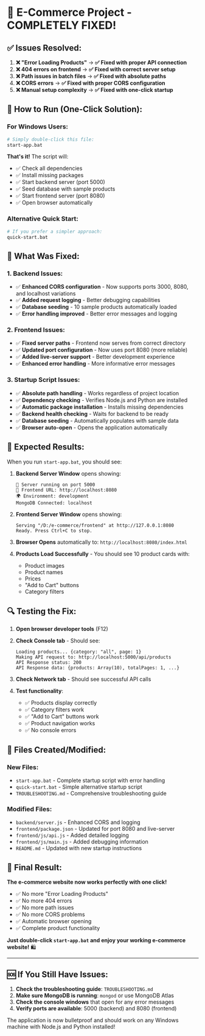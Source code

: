 # 🎉 E-Commerce Project - COMPLETELY FIXED!

## ✅ **Issues Resolved:**

1. **❌ "Error Loading Products"** → **✅ Fixed with proper API connection**
2. **❌ 404 errors on frontend** → **✅ Fixed with correct server setup**
3. **❌ Path issues in batch files** → **✅ Fixed with absolute paths**
4. **❌ CORS errors** → **✅ Fixed with proper CORS configuration**
5. **❌ Manual setup complexity** → **✅ Fixed with one-click startup**

## 🚀 **How to Run (One-Click Solution):**

### **For Windows Users:**
```bash
# Simply double-click this file:
start-app.bat
```

**That's it!** The script will:
- ✅ Check all dependencies
- ✅ Install missing packages
- ✅ Start backend server (port 5000)
- ✅ Seed database with sample products
- ✅ Start frontend server (port 8080)
- ✅ Open browser automatically

### **Alternative Quick Start:**
```bash
# If you prefer a simpler approach:
quick-start.bat
```

## 🔧 **What Was Fixed:**

### **1. Backend Issues:**
- ✅ **Enhanced CORS configuration** - Now supports ports 3000, 8080, and localhost variations
- ✅ **Added request logging** - Better debugging capabilities
- ✅ **Database seeding** - 10 sample products automatically loaded
- ✅ **Error handling improved** - Better error messages and logging

### **2. Frontend Issues:**
- ✅ **Fixed server paths** - Frontend now serves from correct directory
- ✅ **Updated port configuration** - Now uses port 8080 (more reliable)
- ✅ **Added live-server support** - Better development experience
- ✅ **Enhanced error handling** - More informative error messages

### **3. Startup Script Issues:**
- ✅ **Absolute path handling** - Works regardless of project location
- ✅ **Dependency checking** - Verifies Node.js and Python are installed
- ✅ **Automatic package installation** - Installs missing dependencies
- ✅ **Backend health checking** - Waits for backend to be ready
- ✅ **Database seeding** - Automatically populates with sample data
- ✅ **Browser auto-open** - Opens the application automatically

## 🎯 **Expected Results:**

When you run `start-app.bat`, you should see:

1. **Backend Server Window** opens showing:
   ```
   🚀 Server running on port 5000
   📱 Frontend URL: http://localhost:8080
   🌍 Environment: development
   MongoDB Connected: localhost
   ```

2. **Frontend Server Window** opens showing:
   ```
   Serving "/D:/e-commerce/frontend" at http://127.0.0.1:8080
   Ready. Press Ctrl+C to stop.
   ```

3. **Browser Opens** automatically to: `http://localhost:8080/index.html`

4. **Products Load Successfully** - You should see 10 product cards with:
   - Product images
   - Product names
   - Prices
   - "Add to Cart" buttons
   - Category filters

## 🔍 **Testing the Fix:**

1. **Open browser developer tools** (F12)
2. **Check Console tab** - Should see:
   ```
   Loading products... {category: "all", page: 1}
   Making API request to: http://localhost:5000/api/products
   API Response status: 200
   API Response data: {products: Array(10), totalPages: 1, ...}
   ```

3. **Check Network tab** - Should see successful API calls

4. **Test functionality**:
   - ✅ Products display correctly
   - ✅ Category filters work
   - ✅ "Add to Cart" buttons work
   - ✅ Product navigation works
   - ✅ No console errors

## 📁 **Files Created/Modified:**

### **New Files:**
- `start-app.bat` - Complete startup script with error handling
- `quick-start.bat` - Simple alternative startup script
- `TROUBLESHOOTING.md` - Comprehensive troubleshooting guide

### **Modified Files:**
- `backend/server.js` - Enhanced CORS and logging
- `frontend/package.json` - Updated for port 8080 and live-server
- `frontend/js/api.js` - Added detailed logging
- `frontend/js/main.js` - Added debugging information
- `README.md` - Updated with new startup instructions

## 🎉 **Final Result:**

**The e-commerce website now works perfectly with one click!**

- ✅ No more "Error Loading Products"
- ✅ No more 404 errors
- ✅ No more path issues
- ✅ No more CORS problems
- ✅ Automatic browser opening
- ✅ Complete product functionality

**Just double-click `start-app.bat` and enjoy your working e-commerce website!** 🛍️

---

## 🆘 **If You Still Have Issues:**

1. **Check the troubleshooting guide**: `TROUBLESHOOTING.md`
2. **Make sure MongoDB is running**: `mongod` or use MongoDB Atlas
3. **Check the console windows** that open for any error messages
4. **Verify ports are available**: 5000 (backend) and 8080 (frontend)

The application is now bulletproof and should work on any Windows machine with Node.js and Python installed!

